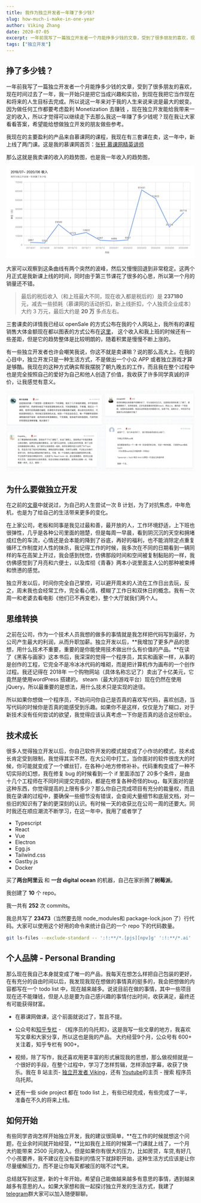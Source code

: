 ```yaml
---
title: 我作为独立开发者一年赚了多少钱?
slug: how-much-i-make-in-one-year
author: Viking Zhang
date: 2020-07-05
excerpt: 一年前我写了一篇独立开发者一个月能挣多少钱的文章，受到了很多朋友的喜欢，现在时间过去了一年，我一开始只是把它当成兴趣和实验，到现在我把它当作现在和将来的人生目标去完成。所以说这一年来对于我的人生来说来说是最大的蜕变。因为做任何工作都要考虑盈利 Monetization 去赚钱 ，现在独立开发能给我带来一定的收入，所以才觉得可以继续走下去那么我这一年赚了多少钱呢？现在我让大家看看答案，希望能给想做独立开发的朋友做些参考。
tags: ["独立开发"]
---
```


## 挣了多少钱？

一年前我写了一篇独立开发者一个月能挣多少钱的文章，受到了很多朋友的喜欢，
现在时间过去了一年，我一开始只是把它当成兴趣和实验，到现在我把它当作现在和将来的人生目标去完成。所以说这一年来对于我的人生来说来说是最大的蜕变。因为做任何工作都要考虑盈利 Monetization 去赚钱 ，现在独立开发能给我带来一定的收入，所以才觉得可以继续走下去那么我这一年赚了多少钱呢？现在我让大家看看答案，希望能给想做独立开发的朋友做些参考。

我现在的主要盈利的产品来自慕课网的课程，我现在有三套课在卖，这一年中，新上线了两门课。这是我的慕课网首页：[张轩 慕课网精英讲师](https://www.imooc.com/t/6012904/)

那么这就是我卖课的收入的趋势图，也是我一年收入的趋势图，

![这是我年收入的趋势图，从 2019/07 - 2020/06](./line.jpeg)

大家可以观察到这条曲线有两个突然的波峰，然后又慢慢回退到非常稳定。这两个月正式是我新课上线的时间，同时由于第三节课花了很多的心思，所以第一个月的销量还不错。

> 最后的税后收入（和上班最大不同，现在收入都是税后的）是 **237180** 元，减去一些损耗（慕课网的活动折扣，新上线折扣，个人独资企业成本）大约 3 万元，最后大约是 **20 万** 多点左右。

三套课卖的详情我已经以 openSale 的方式公布在我的个人网站上，我所有的课程销售大体金额现在都以图表的方式公布在[这里](/opensale)， 这个收入和我上班的时候还有一些差距，但是它的趋势整体是比较明朗的，随着积累是慢慢不断上涨的。

有一些独立开发者也许会嘲笑我说，你这不就是卖课嘛？说的那么高大上。在我的心目中，独立开发只是一种生活方式，不是做出一个小众 APP 或者独立游戏才算是够酷。我现在的这种方式确实帮我摆脱了朝九晚五的工作，而且我在整个过程中也是完全按照自己的爱好为自己和他人创造了价值，我收获了许多同学真诚的评价，让我感觉有意义。

![学生们对我第三节课的评价](./comments.png)

## 为什么要做独立开发

在之前的[文章](https://zhuanlan.zhihu.com/p/85705608)中就说过，为自己的人生尝试一次 B 计划，为了对抗焦虑，中年危机，也是为了给自己的生活带来更多的变化。

在上家公司，老板和同事是我见过最和善，最开放的人，工作环境舒适，上下班也很弹性，几乎是各种公司里面的翘楚，但是每周一早晨，看到阴沉沉的天空和拥堵成红色的车流，心情还是会本能的降到了谷底，再好的福利，也不能消除定点重复循环工作制度对人性的抹杀，我记得工作的时候，我多次在不同的日期看到一辆同样的车在高架上开过，我会感到恍惚，仿佛那段时间和空间被复制黏贴的一样，我仿佛感觉到了月亮和六便士，以及库彻《青春》两本小说里面主人公的那种被束缚和愤懑的感觉。

独立开发以后，时间你完全自己掌控，可以避开周末的人流在工作日出去玩，反之，周末我也会经常工作，完全看心情，模糊了工作日和双休日的概念。我有一次周一和老婆去看电影《他们已不再变老》，整个大厅就我们两个人。

## 思维转换

之前在公司，作为一个技术人员我想的做多的事情就是我怎样把代码写到最好，为公司产生最大的利润，从而升职加薪。独立开发以后，**我增加了更多产品的思想，用什么技术不重要，重要的是你能使用技术做出什么有价值的产品。**在读了《黑客与画家》这本书后，我深深的觉得一个程序员，其实和画家一样，从事的是创作的工程，它完全不是冷冰冰代码的堆砌，而是把计算机作为画布的一个创作过程。我还记得在 2018年 一个购物网站（具体名称忘记了）卖出了十亿美元，它竟然是使用wordPress 搭建的。 steam（最大的游戏平台）现在仍然在使用 jQuery。所以最重要的是想法，用什么技术只是实现的途径。

所以如果你想做一个程序员，不妨问问你自己是否真的喜欢写代码，喜欢创造，当写代码的时候你是否真的能感受到乐趣。如果你不是这样，仅仅是为了糊口，对于新技术没有任何尝试的欲望，我觉得应该认真考虑一下你是否真的适合这份职业。

## 技术成长

很多人觉得独立开发以后，你自己软件开发的模式就变成了小作坊的模式，技术成长肯定受到限制，我觉得其实不然，在大公司中打工，当你面对的软件很庞大的时候，你可能就变成了一个螺丝钉，在各种小地方修修补补。代码重构变成了一种不切实际的幻想，我在修复 bug 的时候看到一个 if 里面添加了 20多个条件，是由十几个工程师在不同时间提交完成的，都是在修复各种奇怪的bug，每天面对的是这种东西，你觉得提高的上限有多少？那么你自己完成项目有充分的裁量权，而且我在录课的过程中，要确保一些细节没有错误，会查阅大量细节和底层文档，对一些旧的知识有了新的更深刻的认识。有时候一天的收获比在公司一周的还要大。同时我还在顺应潮流不断学习，在这一年中，我用了或者学了 
* Typescript
* React
* Vue
* Electron
* Egg.js
* Tailwind.css
* Gastby.js
* Docker

买了**两台阿里云** 和 **一台 digital ocean** 的机器，自己在家折腾了**树莓派**。

我创建了 **10** 个 repo。

我一共有 **252** 次 commits。

我总共写了 **23473**（当然要去除 node_modules和 package-lock.json 了）行代码。大家可以使用这个好用的命令来统计自己的一个 repo 下的代码数量。

```bash
git ls-files --exclude-standard -- ':!:**/*.[pjs][npv]g' ':!:**/*.ai' ':!:.idea' ':!:**/*.eslintrc' ':!:package-lock.json' | xargs wc -l
```

## 个人品牌 - Personal Branding

那么现在我自己本身就变成了唯一的产品，我每天在想怎么样把自己包装的更好，在有充分的自由时间以后，我发现我现在想做的事情真的挺多的，我会把想做的内容都写在一个 todo list 中，现在越来越多。说说目前在做的事情，其中一些项目现在还不能赚钱，但是人总是要为自己感兴趣的事情付出时间，收获满足，最终还有可能获得财富。

* 在慕课网做课，这个前面就说过了，暂且不提。

* 公众号和[知乎专栏](https://zhuanlan.zhihu.com/c_1021360385940537344) - 《程序员的乌托邦》，这是我写一些文章的地方，我喜欢写文章和大家分享，所以这也是我的产品。 大约经营9个月，公众号有 600+ 关注着，知乎专栏有 900+。

* 视频，除了写作，我还喜欢用更丰富的形式展现我的思想，那么做视频就是一个很好的手段，在整个过程中，学习了怎样剪辑，怎样添加字幕，收获了快乐。我在 B 站主页- [独立开发者 Viking](https://space.bilibili.com/480241067)，还有 [Youtube](https://www.youtube.com/channel/UCm5Z1WsCPhxl_NznRK0tvEw)的主页 - 搜索 程序员乌托邦。

* 还有一些 side project 都在 todo list 上，有些已经完成，有些完成了一半，准备在不久的将来上线。

## 如何开始

有些同学咨询怎样开始独立开发，我的建议很简单，**在工作的时候就想这个问题，在业余时间就开始经营，**比如我在上班的时候第一门课就上线了，一个月大约能带来 2500 元的收入。但是如果你有很大的压力，比如房贷，车贷,有好几个小孩要养，我不建议在没有盈利的情况下就辞职开始，这种生活方式应该是让你尽量缓解压力，而不是让你每天都被压的喘不过气来。

总结就写到这里，新的十年开始，希望自己能做越来越多有意思的事情，遇到越来越多有意思的人。如果大家想和我一起探讨独立开发的生活方式，我建了[telegram](https://t.me/utopiaeof)群大家可以加入随便聊聊。



